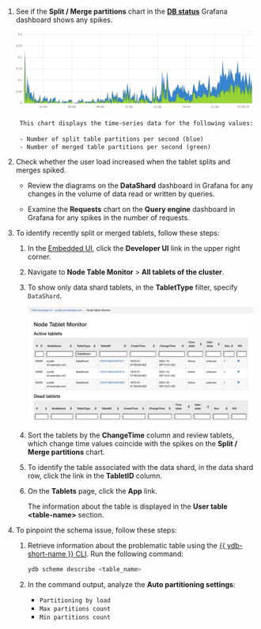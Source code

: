 1. See if the **Split / Merge partitions** chart in the **[DB status](../../../../../reference/observability/metrics/grafana-dashboards.md#dbstatus)** Grafana dashboard shows any spikes.

    ![](../_assets/splits-merges.png)

        This chart displays the time-series data for the following values:

        - Number of split table partitions per second (blue)
        - Number of merged table partitions per second (green)

1. Check whether the user load increased when the tablet splits and merges spiked.

    [//]: # (TODO: Add user load charts)

    - Review the diagrams on the **DataShard** dashboard in Grafana for any changes in the volume of data read or written by queries.

    - Examine the **Requests** chart on the **Query engine** dashboard in Grafana for any spikes in the number of requests.

1. To identify recently split or merged tablets, follow these steps:

    1. In the [Embedded UI](../../../../../reference/embedded-ui/index.md), click the **Developer UI** link in the upper right corner.

    1. Navigate to **Node Table Monitor** > **All tablets of the cluster**.

    1. To show only data shard tablets, in the **TabletType** filter, specify `DataShard`.

        ![](../_assets/node-tablet-monitor-data-shard.png)

    1. Sort the tablets by the **ChangeTime** column and review tablets, which change time values coincide with the spikes on the **Split / Merge partitions** chart.

    1. To identify the table associated with the data shard, in the data shard row, click the link in the **TabletID** column.

    1. On the **Tablets** page, click the **App** link.

        The information about the table is displayed in the **User table \<table-name\>** section.

1. To pinpoint the schema issue, follow these steps:

    1. Retrieve information about the problematic table using the [{{ ydb-short-name }} CLI](../../../../../reference/ydb-cli/index.md). Run the following command:

        ```bash
        ydb scheme describe <table_name>
        ```

    1. In the command output, analyze the **Auto partitioning settings**:

        * `Partitioning by load`
        * `Max partitions count`
        * `Min partitions count`

